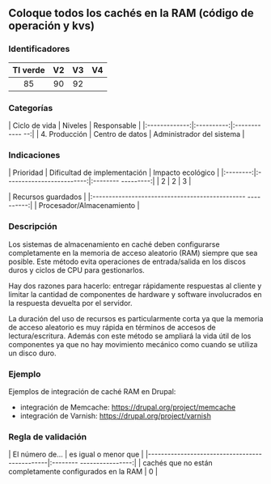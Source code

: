 ## Coloque todos los cachés en la RAM (código de operación y kvs)

 ### Identificadores

 | TI verde | V2 | V3 | V4 |
 |:-------:|:---:|:---:|:----:|
 | 85 | 90 | 92 | |

 ### Categorías

 | Ciclo de vida | Niveles | Responsable |
 |:-------------:|:----------:|:------------ --:|
 | 4. Producción | Centro de datos | Administrador del sistema |

 ### Indicaciones

 | Prioridad | Dificultad de implementación | Impacto ecológico |
 |:--------:|:-------------------------:|:-------- ---------:|
 | 2 | 2 | 3 |

 | Recursos guardados |
 |:----------------------------------------------- ----------:|
 | Procesador/Almacenamiento |

 ### Descripción

 Los sistemas de almacenamiento en caché deben configurarse completamente en la memoria de acceso aleatorio (RAM) siempre que sea posible. Este método evita operaciones de entrada/salida en los discos duros y ciclos de CPU para gestionarlos.

Hay dos razones para hacerlo: entregar rápidamente respuestas al cliente y limitar la cantidad de componentes de hardware y software involucrados en la respuesta devuelta por el servidor.

La duración del uso de recursos es particularmente corta ya que la memoria de acceso aleatorio es muy rápida en términos de accesos de lectura/escritura. Además con este método se ampliará la vida útil de los componentes ya que no hay movimiento mecánico como cuando se utiliza un disco duro.

 ### Ejemplo

 Ejemplos de integración de caché RAM en Drupal:

 - integración de Memcache: https://drupal.org/project/memcache
 - integración de Varnish: https://drupal.org/project/varnish

 ### Regla de validación

 | El número de... | es igual o menor que |
 |-----------------------------------------------|:-------- ----------------:|
 | cachés que no están completamente configurados en la RAM | 0 |
